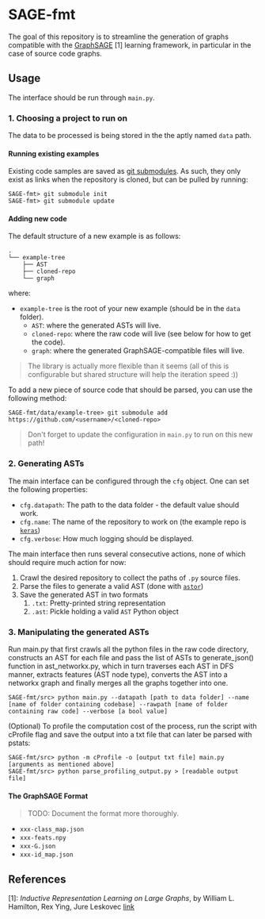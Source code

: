 # SAGE-fmt

The goal of this repository is to streamline the generation of graphs compatible with the [GraphSAGE](https://github.com/williamleif/GraphSAGE) [1] learning framework, in particular in the case of source code graphs.

## Usage

The interface should be run through `main.py`.

### 1. Choosing a project to run on

The data to be processed is being stored in the the aptly named `data` path.

#### Running existing examples

Existing code samples are saved as [git submodules](https://git-scm.com/book/en/v2/Git-Tools-Submodules).
As such, they only exist as links when the repository is cloned, but can be pulled by running:

```
SAGE-fmt> git submodule init
SAGE-fmt> git submodule update
```

#### Adding new code

The default structure of a new example is as follows:

```
.
└── example-tree
    ├── AST
    ├── cloned-repo
    └── graph
```

where:

* `example-tree` is the root of your new example (should be in the `data` folder).
    * `AST`: where the generated ASTs will live.
    * `cloned-repo`: where the raw code will live (see below for how to get the code).
    * `graph`: where the generated GraphSAGE-compatible files will live.   

> The library is actually more flexible than it seems (all of this is configurable but
shared structure will help the iteration speed :))

To add a new piece of source code that should be parsed, you can use the following method:

```
SAGE-fmt/data/example-tree> git submodule add https://github.com/<username>/<cloned-repo>
```

> Don't forget to update the configuration in `main.py` to run on this new path!

### 2. Generating ASTs

The main interface can be configured through the `cfg` object. One can set the
following properties:

* `cfg.datapath`: The path to the data folder - the default value should work.
* `cfg.name`: The name of the repository to work on (the example repo is [`keras`](https://github.com/keras-team/keras))
* `cfg.verbose`: How much logging should be displayed.

The main interface then runs several consecutive actions, none of which should require much
action for now:

1. Crawl the desired repository to collect the paths of `.py` source files.
2. Parse the files to generate a valid AST (done with [`astor`](https://astor.readthedocs.io))
3. Save the generated AST in two formats
    1. `.txt`: Pretty-printed string representation
    2. `.ast`: Pickle holding a valid `AST` Python object

### 3. Manipulating the generated ASTs

Run main.py that first crawls all the python files in the raw code directory, constructs an AST for each file and pass the list of ASTs to generate_json() function in ast_networkx.py, which in turn traverses each AST in DFS manner, extracts features (AST node type), converts the AST into a networkx graph and finally merges all the graphs together into one.
```
SAGE-fmt/src> python main.py --datapath [path to data folder] --name [name of folder containing codebase] --rawpath [name of folder containing raw code] --verbose [a bool value]
```
(Optional) To profile the computation cost of the process, run the script with cProfile flag and save the output into a txt file that can later be parsed with pstats:
```
SAGE-fmt/src> python -m cProfile -o [output txt file] main.py [arguments as mentioned above]
SAGE-fmt/src> python parse_profiling_output.py > [readable output file]
```

#### The GraphSAGE Format

> TODO: Document the format more thoroughly.

* `xxx-class_map.json`
* `xxx-feats.npy`
* `xxx-G.json`
* `xxx-id_map.json`

## References

[1]: _Inductive Representation Learning on Large Graphs_, by William L. Hamilton, Rex Ying, Jure Leskovec [link](https://arxiv.org/abs/1706.02216)

